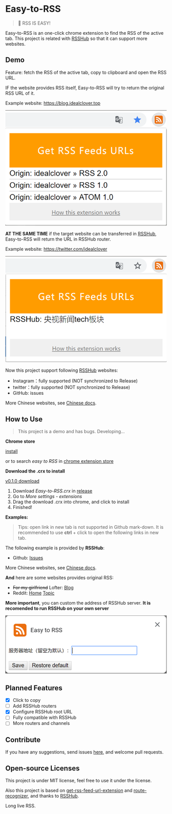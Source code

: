# Easy-to-RSS

> 🚀 RSS IS EASY!

Easy-to-RSS is an one-click chrome extension to find the RSS of the active tab. This project is related with [RSSHub](https://github.com/DIYgod/RSSHub) so that it can support more websites.

## Demo

Feature: fetch the RSS of the active tab, copy to clipboard and open the RSS URL.

IF the website provides RSS itself, Easy-to-RSS will try to return the original RSS URL of it.

Example website: https://blog.idealclover.top

![demo-origin.png](./pics/demo-origin.png)

**AT THE SAME TIME** if the target website can be transferred in [RSSHub](https://github.com/DIYgod/RSSHub), Easy-to-RSS will return the URL in RSSHub router.

Example website: https://twitter.com/idealclover

![demo-rsshub.png](./pics/demo-rsshub.png)

Now this project support following [RSSHub](https://github.com/DIYgod/RSSHub) websites:

* Instagram：fully supported (NOT synchronized to Release)
* twitter：fully supported (NOT synchronized to Release)
* GitHub: issues

More Chinese websites, see [Chinese docs](https://github.com/idealclover/Easy-to-RSS).

## How to Use

> This project is a demo and has bugs. Developing...

**Chrome store**

[install](https://chrome.google.com/webstore/detail/easy-to-rss/hbcmpkcpbnecinpngdnfbnknfkdpdfli)

or to search *easy to RSS* in [chrome extension store](https://chrome.google.com/webstore)

**Download the .crx to install**

[v0.1.0 download](https://github.com/idealclover/Easy-to-RSS/releases/download/v0.1.0/Easy-to-RSS.crx)

1. Download *Easy-to-RSS.crx* in [release](https://github.com/idealclover/Easy-to-RSS/releases)
2. Go to *More settings - extensions*
3. Drag the download .crx into chrome, and click to install
4. Finished!

**Examples:**

> Tips: open link in new tab is not supported in Github mark-down. It is  recommended to use **ctrl** + click to open the following links in new tab.

The following example is provided by **RSSHub**:

* Github: [Issues](https://github.com/idealclover/Easy-to-RSS/issues)

More Chinese websites, see [Chinese docs](https://github.com/idealclover/Easy-to-RSS).

**And** here are some websites provides original RSS:

* ~~For my girlfriend~~ Lofter: [Blog](http://idealclover.lofter.com/)
* Reddit: [Home](https://www.reddit.com/) [Topic](https://www.reddit.com/r/changemyview/)

**More important**, you can custom the address of RSSHub server. **It is  recomended to run RSSHub on your own server**

![demo-settings.png](./pics/demo-settings.png)

## Planned Features

- [x] Click to copy
- [ ] Add RSSHub routers
- [x] Configure RSSHub root URL
- [ ] Fully compatible with RSSHub
- [ ] More routers and channels

## Contribute

If you have any suggestions, send issues [here](https://github.com/idealclover/Easy-to-RSS/issues), and welcome pull requests.

## Open-source Licenses

This project is under MIT license, feel free to use it under the license.

Also this project is based on [get-rss-feed-url-extension](https://github.com/shevabam/get-rss-feed-url-extension) and [route-recognizer](https://github.com/tildeio/route-recognizer), and thanks to [RSSHub](https://github.com/DIYgod/RSSHub).

Long live RSS.

